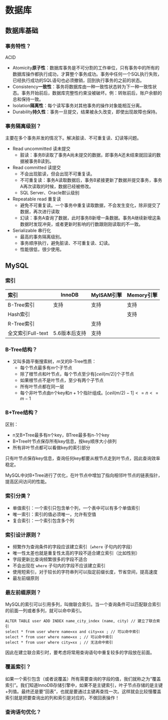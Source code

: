# 数据库

## 数据库基础

### 事务特性？

ACID

- Atomicity**原子性**：数据库事务是不可分割的工作单位，只有事务中的所有的数据库操作都执行成功，才算整个事务成功。事务中任何一个SQL执行失败，已经执行成功的SQL语句也必须撤销，回到执行事务的之前的状态。
- Consistency**一致性**：事务将数据库由一种一致性状态转为下一种一致性状态。事务开始前后，数据库完整性约束没被破坏。例：转账前后，账户余额的总和保持一致。
- Isolation**隔离性**：每个读写事务对其他事务的操作对象能相互分离。
- Durability**持久性**：事务一旦提交，结果被永久改变，即使出现故障也保持。



### 事务隔离级别？

主要在多个事务并发的情况下。解决脏读、不可重复读、幻读等问题。

- Read uncommitted 读未提交
  - 脏读：事务B读取了事务A尚未提交的数据，即事务A还未结束就回滚的数据被事务B读到。
- Read committed 读提交
  - 不会出现脏读，但会出现不可重复读。
  - 不可重复读：事务A读取数据后，事务B紧接更新了数据并提交事务，事务A再次读取的时候，数据已经被修改。
  - SQL Server、Oracle默认级别
- Repeatable read 重复读
  - 避免不可重复读。一个事务中重复读取数据，不会发生变化，除非提交了数据，再次进行读取
  - 幻读：事务A查询了数据，此时事务B新增一条数据。事务A继续新增这条数据时发现冲突，或者更新时影响的行数跟刚刚读取的不一致。
- Serializable 串行化
  - 最高的事务隔离级别。
  - 事务顺序执行，避免脏读、不可重复读、幻读。
  - 性能很低，很少使用。



## MySQL

### 索引

| 索引              | InnoDB        | MyISAM引擎 | Memory引擎 |
| :---------------- | ------------- | ---------- | ---------- |
| B-Tree索引        | 支持          | 支持       | 支持       |
| Hash索引          |               |            | 支持       |
| R-Tree索引        |               | 支持       |            |
| 全文索引Full-text | 5.6版本后支持 | 支持       |            |

### B-Tree结构？

- 又叫多路平衡搜索树，$m$叉的B-Tree性质：
  - 每个节点最多有$m$个子节点
  - 除了根节点和叶节点，每个节点至少有$[ceil(m/2)]$个子节点
  - 如果根节点不是叶节点，至少有两个子节点
  - 所有叶节点都在同一层
  - 每个非叶节点由$n$个key和$n+1$个指针组成。$[ceil(m/2) - 1] <= n <= m - 1$

### B+Tree结构？

区别：

- n叉B+Tree最多有n个key，BTree最多有n-1个key
- B+Tree叶节点保存所有key信息，按key顺序大小排列
- 所有非叶节点都可以看做key的索引部分

只有叶节点保存key信息，查询任何key都要从根节点走到叶节点，因此查询效率稳定。

MySQL中对B+Tree进行了优化，在叶节点中增加了指向相邻叶节点的链表指针，提高区间访问的性能。

### 索引分类？

- 单值索引：一个索引只包含单个列，一个表中可以有多个单值索引
- 唯一索引：索引的值必须唯一，允许有空值
- 复合索引：一个索引包含多个列

### 索引设计原则？

- 频繁作为查询条件的字段应该建立索引（`where` 子句内的字段）
- 唯一性太差也就是重复性太高的字段不适合建立索引（比如性别）
- 字段更新比查询频繁很多的字段不适合
- 不会出现在 `where` 子句内的字段不应该建立索引
- 使用短索引，对于较长的字符串列可以指定前缀长度，节省空间，提高速度
- 最左前缀原则

### 最左前缀原则？

MySQL的索引可以引用多列，叫做联合索引。当一个查询条件可以匹配联合索引的前面一列或者多列，就可以命中索引。

```mysql
ALTER TABLE user ADD INDEX name_city_index (name, city) // 建立了联合索引
select * from user where name=xx and city=xx ; // 可以命中索引
select * from user where name=xx ; // 可以命中索引
select * from user where city=xx ; // 无法命中索引  
```

因此在建立联合索引时，要考虑将常用查询语句中重复较多的字段放在前面。

### 覆盖索引？

如果一个索引包含（或者说覆盖）所有需要查询的字段的值，我们就称之为“覆盖索引”。我们知道InnoDB存储引擎中，如果不是主键索引，叶子节点存储的是主键+列值。最终还是要“回表”，也就是要通过主键再查找一次。这样就会比较慢覆盖索引就是把要查询出的列和索引是对应的，不做回表操作！

### 查询语句优化？

